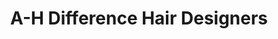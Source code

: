---
title: "A-H Difference Hair Designers"
url: /omaha/a-h-difference-hair-designers/
shop: Friseur
---